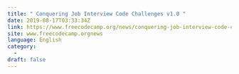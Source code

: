 ```yaml
---
title: " Conquering Job Interview Code Challenges v1.0 "
date: 2019-08-17T03:33:34Z
link: https://www.freecodecamp.org/news/conquering-job-interview-code-challenges-v1-0/?utm_medium=RSS&utm_source=news.12bit.vn
site: www.freecodecamp.orgnews
language: English
category:
  -   
draft: false
---
```

